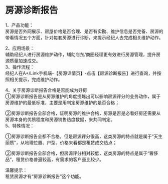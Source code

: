 # 房源诊断报告

1、产品功能：  
房源是否外网展示、房屋价格是否合理、是否有实勘、维护信息是否完备、房源的带看情况五个方面，针对每套房源进行诊断，来提示经纪人去完成相关维护动作。

2、应用场景：  
辅助经纪人进行房源维护动作，辅助店东/商圈经理更有效进行房源管理，提升房源质量加速成交。  
3、操作流程：  
经纪人在A+/Link手机端-【房源详情页】-点击【房源诊断报告】进行查询，并按照相关提示，完成维护动作。

4、关于房源诊断报告合格是否能成为好房  
①房源诊断报告是从房源维护的角度提炼出可以影响房源评分的业务动作，属于房源维护的最低标准，主要是用判定房源维护的是否合格；

②房源诊断报告全部合格，证明房源的维护合格，房源是否是必看好房还需要从房源本身的优质程度和房源销售热度数据，来共同判定。  
5、特殊情况：

①房源诊断报告全都不合格，但是房源评分很高，这类房源的特点就是属于“天生丽质”，从地理位置、户型、价格来看都是租赁成交热点；

②房源诊断报告全部合格，但房源评分相对较低，这类房源的特点是属于“奢侈品”，租赁价格普遍较高，有需求的客户量比较少。

温馨提示：  
租赁房源才有“房源诊断报告”这个功能。
